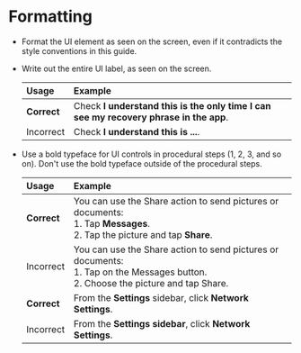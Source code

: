 # Formatting

- Format the UI element as seen on the screen, even if it contradicts the style conventions in this guide.
- Write out the entire UI label, as seen on the screen.

    | Usage       | Example                                                                 |
    |:------------|:------------------------------------------------------------------------|
    | **Correct** | Check **I understand this is the only time I can see my recovery phrase in the app**. |
    | Incorrect   | Check **I understand this is ...**.                                     |

- Use a bold typeface for UI controls in procedural steps (1, 2, 3, and so on). Don't use the bold typeface outside of the procedural steps.

    | Usage       | Example                                                                                                                        |
    |:------------|:-------------------------------------------------------------------------------------------------------------------------------|
    | **Correct** | You can use the Share action to send pictures or documents:<br>1. Tap **Messages**.<br>2. Tap the picture and tap **Share**.   |
    | Incorrect   | You can use the <ContextTag>Share</ContextTag> action to send pictures or documents:<br>1. Tap on the <ContextTag>Messages</ContextTag> button.<br>2. Choose the picture and tap <ContextTag>Share</ContextTag>. |
    | **Correct** | From the **Settings** sidebar, click **Network Settings**.                                                                     |
    | Incorrect   | From the **Settings sidebar**, click **Network Settings**.                                                                     |
